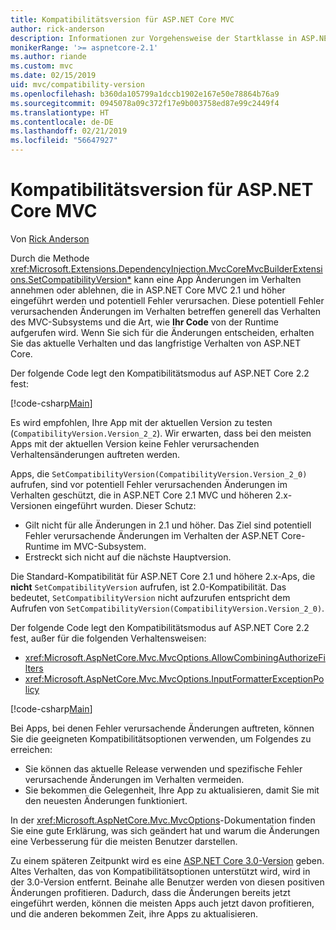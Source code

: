 ```yaml
---
title: Kompatibilitätsversion für ASP.NET Core MVC
author: rick-anderson
description: Informationen zur Vorgehensweise der Startklasse in ASP.NET Core bei der Konfiguration von Diensten und der Anforderungspipeline einer App.
monikerRange: '>= aspnetcore-2.1'
ms.author: riande
ms.custom: mvc
ms.date: 02/15/2019
uid: mvc/compatibility-version
ms.openlocfilehash: b360da105799a1dccb1902e167e50e78864b76a9
ms.sourcegitcommit: 0945078a09c372f17e9b003758ed87e99c2449f4
ms.translationtype: HT
ms.contentlocale: de-DE
ms.lasthandoff: 02/21/2019
ms.locfileid: "56647927"
---
```

# <a name="compatibility-version-for-aspnet-core-mvc"></a>Kompatibilitätsversion für ASP.NET Core MVC

Von [Rick Anderson](https://twitter.com/RickAndMSFT)

Durch die Methode <xref:Microsoft.Extensions.DependencyInjection.MvcCoreMvcBuilderExtensions.SetCompatibilityVersion*> kann eine App Änderungen im Verhalten annehmen oder ablehnen, die in ASP.NET Core MVC 2.1 und höher eingeführt werden und potentiell Fehler verursachen. Diese potentiell Fehler verursachenden Änderungen im Verhalten betreffen generell das Verhalten des MVC-Subsystems und die Art, wie **Ihr Code** von der Runtime aufgerufen wird. Wenn Sie sich für die Änderungen entscheiden, erhalten Sie das aktuelle Verhalten und das langfristige Verhalten von ASP.NET Core.

Der folgende Code legt den Kompatibilitätsmodus auf ASP.NET Core 2.2 fest:

[!code-csharp[Main](compatibility-version/samples/2.x/CompatibilityVersionSample/Startup.cs?name=snippet1)]

Es wird empfohlen, Ihre App mit der aktuellen Version zu testen (`CompatibilityVersion.Version_2_2`). Wir erwarten, dass bei den meisten Apps mit der aktuellen Version keine Fehler verursachenden Verhaltensänderungen auftreten werden.

Apps, die `SetCompatibilityVersion(CompatibilityVersion.Version_2_0)` aufrufen, sind vor potentiell Fehler verursachenden Änderungen im Verhalten geschützt, die in ASP.NET Core 2.1 MVC und höheren 2.x-Versionen eingeführt wurden. Dieser Schutz:

* Gilt nicht für alle Änderungen in 2.1 und höher. Das Ziel sind potentiell Fehler verursachende Änderungen im Verhalten der ASP.NET Core-Runtime im MVC-Subsystem.
* Erstreckt sich nicht auf die nächste Hauptversion.

Die Standard-Kompatibilität für ASP.NET Core 2.1 und höhere 2.x-Aps, die **nicht** `SetCompatibilityVersion` aufrufen, ist 2.0-Kompatibilität. Das bedeutet, `SetCompatibilityVersion` nicht aufzurufen entspricht dem Aufrufen von `SetCompatibilityVersion(CompatibilityVersion.Version_2_0)`.

Der folgende Code legt den Kompatibilitätsmodus auf ASP.NET Core 2.2 fest, außer für die folgenden Verhaltensweisen:

* <xref:Microsoft.AspNetCore.Mvc.MvcOptions.AllowCombiningAuthorizeFilters>
* <xref:Microsoft.AspNetCore.Mvc.MvcOptions.InputFormatterExceptionPolicy>

[!code-csharp[Main](compatibility-version/samples/2.x/CompatibilityVersionSample/Startup2.cs?name=snippet1)]

Bei Apps, bei denen Fehler verursachende Änderungen auftreten, können Sie die geeigneten Kompatibilitätsoptionen verwenden, um Folgendes zu erreichen:

* Sie können das aktuelle Release verwenden und spezifische Fehler verursachende Änderungen im Verhalten vermeiden.
* Sie bekommen die Gelegenheit, Ihre App zu aktualisieren, damit Sie mit den neuesten Änderungen funktioniert.

In der <xref:Microsoft.AspNetCore.Mvc.MvcOptions>-Dokumentation finden Sie eine gute Erklärung, was sich geändert hat und warum die Änderungen eine Verbesserung für die meisten Benutzer darstellen.

Zu einem späteren Zeitpunkt wird es eine [ASP.NET Core 3.0-Version](https://github.com/aspnet/Home/wiki/Roadmap) geben. Altes Verhalten, das von Kompatibilitätsoptionen unterstützt wird, wird in der 3.0-Version entfernt. Beinahe alle Benutzer werden von diesen positiven Änderungen profitieren. Dadurch, dass die Änderungen bereits jetzt eingeführt werden, können die meisten Apps auch jetzt davon profitieren, und die anderen bekommen Zeit, ihre Apps zu aktualisieren.
